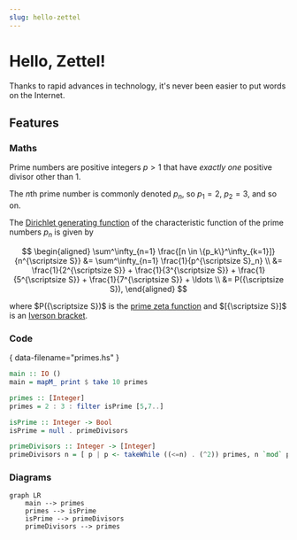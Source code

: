 ```yaml
---
slug: hello-zettel
---
```


# Hello, Zettel!

Thanks to rapid advances in technology, it's never been easier to put words on the Internet.

## Features

### Maths

Prime numbers are positive integers $p > 1$ that have _exactly one_ positive divisor other than $1$.

The $n$th prime number is commonly denoted $p_n$, so $p_1 = 2$, $p_2 = 3$, and so on.

The [Dirichlet generating function] of the characteristic function of the prime numbers $p_n$ is given by

$$
\begin{aligned}
\sum^\infty_{n=1} \frac{[n \in \{p_k\}^\infty_{k=1}]}{n^{\scriptsize S}} &= \sum^\infty_{n=1} \frac{1}{p^{\scriptsize S}_n} \\
	&= \frac{1}{2^{\scriptsize S}} + \frac{1}{3^{\scriptsize S}} + \frac{1}{5^{\scriptsize S}} + \frac{1}{7^{\scriptsize S}} + \ldots \\
	&= P({\scriptsize S}),
\end{aligned}
$$

where $P({\scriptsize S})$ is the [prime zeta function] and $[{\scriptsize S}]$ is an [Iverson bracket].

[Dirichlet generating function]: https://mathworld.wolfram.com/DirichletGeneratingFunction.html
[prime zeta function]: https://mathworld.wolfram.com/PrimeZetaFunction.html
[Iverson bracket]: https://mathworld.wolfram.com/IversonBracket.html

### Code

{ data-filename="primes.hs" }
```haskell
main :: IO ()
main = mapM_ print $ take 10 primes

primes :: [Integer]
primes = 2 : 3 : filter isPrime [5,7..]

isPrime :: Integer -> Bool
isPrime = null . primeDivisors

primeDivisors :: Integer -> [Integer]
primeDivisors n = [ p | p <- takeWhile ((<=n) . (^2)) primes, n `mod` p == 0 ]
```

### Diagrams

```mermaid
graph LR
	main --> primes
	primes --> isPrime
	isPrime --> primeDivisors
	primeDivisors --> primes
```
